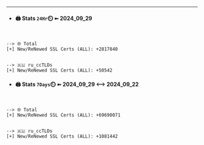 

---
- #### 🖨️ **Stats** `24Hr`⏲️ ➼ 2024_09_29
```console


--> 🌐 Total
[+] New/ReNewed SSL Certs (ALL): +2817840


--> 🇷🇺 ru_ccTLDs
[+] New/ReNewed SSL Certs (ALL): +50542

```

- #### 🖨️ **Stats** `7Days`⏲️ ➼ 2024_09_29 <--> 2024_09_22
```console


--> 🌐 Total
[+] New/ReNewed SSL Certs (ALL): +69690071


--> 🇷🇺 ru_ccTLDs
[+] New/ReNewed SSL Certs (ALL): +1081442

```

